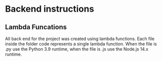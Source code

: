 # Backend instructions

## Lambda Funcations 

All back end for the project was created using lambda functions. Each file inside the folder code represents a single lambda function. When the file is .py  use the Python 3.9 runtime, when the file is .js use the Node.js 14.x runtime.